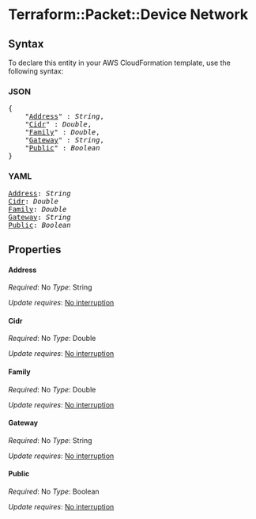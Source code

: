 # Terraform::Packet::Device Network

## Syntax

To declare this entity in your AWS CloudFormation template, use the following syntax:

### JSON

<pre>
{
    "<a href="#address" title="Address">Address</a>" : <i>String</i>,
    "<a href="#cidr" title="Cidr">Cidr</a>" : <i>Double</i>,
    "<a href="#family" title="Family">Family</a>" : <i>Double</i>,
    "<a href="#gateway" title="Gateway">Gateway</a>" : <i>String</i>,
    "<a href="#public" title="Public">Public</a>" : <i>Boolean</i>
}
</pre>

### YAML

<pre>
<a href="#address" title="Address">Address</a>: <i>String</i>
<a href="#cidr" title="Cidr">Cidr</a>: <i>Double</i>
<a href="#family" title="Family">Family</a>: <i>Double</i>
<a href="#gateway" title="Gateway">Gateway</a>: <i>String</i>
<a href="#public" title="Public">Public</a>: <i>Boolean</i>
</pre>

## Properties

#### Address

_Required_: No
_Type_: String

_Update requires_: [No interruption](https://docs.aws.amazon.com/AWSCloudFormation/latest/UserGuide/using-cfn-updating-stacks-update-behaviors.html#update-no-interrupt)

#### Cidr

_Required_: No
_Type_: Double

_Update requires_: [No interruption](https://docs.aws.amazon.com/AWSCloudFormation/latest/UserGuide/using-cfn-updating-stacks-update-behaviors.html#update-no-interrupt)

#### Family

_Required_: No
_Type_: Double

_Update requires_: [No interruption](https://docs.aws.amazon.com/AWSCloudFormation/latest/UserGuide/using-cfn-updating-stacks-update-behaviors.html#update-no-interrupt)

#### Gateway

_Required_: No
_Type_: String

_Update requires_: [No interruption](https://docs.aws.amazon.com/AWSCloudFormation/latest/UserGuide/using-cfn-updating-stacks-update-behaviors.html#update-no-interrupt)

#### Public

_Required_: No
_Type_: Boolean

_Update requires_: [No interruption](https://docs.aws.amazon.com/AWSCloudFormation/latest/UserGuide/using-cfn-updating-stacks-update-behaviors.html#update-no-interrupt)

